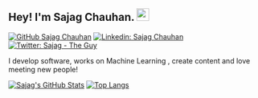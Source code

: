 ## Hey! I'm Sajag Chauhan. <img src="https://media.giphy.com/media/hvRJCLFzcasrR4ia7z/giphy.gif" width="25px">

[![GitHub Sajag Chauhan](https://img.shields.io/github/followers/SajagChauhan?label=follow&style=social)](https://github.com/SajagChauhan)
[![Linkedin: Sajag Chauhan](https://img.shields.io/badge/-Sajag%20Chauhan-blue?style=flat-square&logo=Linkedin&logoColor=white&link=https://www.linkedin.com/in/sajagchauhan/)](https://www.linkedin.com/in/sajagchauhan/)
[![Twitter: Sajag - The Guy](https://img.shields.io/twitter/follow/SajagChauhan?style=social)](https://twitter.com/SajagChauhan)

  
I develop software, works on Machine Learning , create content and love meeting new people!


[![Sajag's GitHub Stats](https://github-readme-stats.vercel.app/api?username=SajagChauhan&hide=issues&count_private=true&show_icons=true&theme=calm)](https://github.com/SajagChauhan/github-readme-stats)
[![Top Langs](https://github-readme-stats.vercel.app/api/top-langs/?username=SajagChauhan&layout=compact&theme=calm)](https://github.com/SajagChauhan/github-readme-stats)




<!--
**SajagChauhan/SajagChauhan** is a ✨ _special_ ✨ repository because its `README.md` (this file) appears on your GitHub profile.

Here are some ideas to get you started:

- 🔭 I’m currently working on ...
- 🌱 I’m currently learning ...
- 👯 I’m looking to collaborate on ...
- 🤔 I’m looking for help with ...
- 💬 Ask me about ...
- 📫 How to reach me: ...
- 😄 Pronouns: ...
- ⚡ Fun fact: ...
-->
